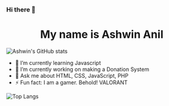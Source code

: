 ### Hi there 👋
# <center>My name is Ashwin Anil</center>

![Ashwin's GitHub stats](https://github-readme-stats.vercel.app/api?username=ASHWIN776&theme=dark&show_icons=true)

- 🌱 I’m currently learning Javascript
- 🔭 I’m currently working on making a Donation System
- 💬 Ask me about HTML, CSS, JavaScript, PHP
- ⚡ Fun fact: I am a gamer. Behold! VALORANT

![Top Langs](https://github-readme-stats.vercel.app/api/top-langs/?username=ASHWIN776&layout=compact)
<!--
**ASHWIN776/ASHWIN776** is a ✨ _special_ ✨ repository because its `README.md` (this file) appears on your GitHub profile.




Here are some ideas to get you started:


.
- 👯 I’m looking to collaborate on ...
- 🤔 I’m looking for help with ...

- 📫 How to reach me: ...
- 😄 Pronouns: ...

-->
